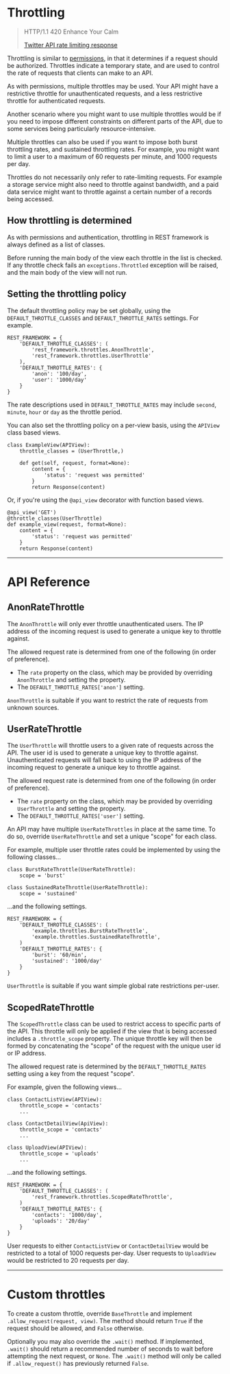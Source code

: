 <a class="github" href="throttling.py"></a>

# Throttling

> HTTP/1.1 420 Enhance Your Calm
>
> [Twitter API rate limiting response][cite]

[cite]: https://dev.twitter.com/docs/error-codes-responses

Throttling is similar to [permissions], in that it determines if a request should be authorized.  Throttles indicate a temporary state, and are used to control the rate of requests that clients can make to an API.

As with permissions, multiple throttles may be used.  Your API might have a restrictive throttle for unauthenticated requests, and a less restrictive throttle for authenticated requests.

Another scenario where you might want to use multiple throttles would be if you need to impose different constraints on different parts of the API, due to some services being particularly resource-intensive.

Multiple throttles can also be used if you want to impose both burst throttling  rates, and sustained throttling rates.  For example, you might want to limit a user to a maximum of 60 requests per minute, and 1000 requests per day.

Throttles do not necessarily only refer to rate-limiting requests.  For example a storage service might also need to throttle against bandwidth, and a paid data service might want to throttle against a certain number of a records being accessed.

## How throttling is determined

As with permissions and authentication, throttling in REST framework is always defined as a list of classes.

Before running the main body of the view each throttle in the list is checked.
If any throttle check fails an `exceptions.Throttled` exception will be raised, and the main body of the view will not run.

## Setting the throttling policy

The default throttling policy may be set globally, using the `DEFAULT_THROTTLE_CLASSES` and `DEFAULT_THROTTLE_RATES` settings.  For example.

    REST_FRAMEWORK = {
        'DEFAULT_THROTTLE_CLASSES': (
            'rest_framework.throttles.AnonThrottle',
            'rest_framework.throttles.UserThrottle'
        ),
        'DEFAULT_THROTTLE_RATES': {
            'anon': '100/day',
            'user': '1000/day'
        }        
    }

The rate descriptions used in `DEFAULT_THROTTLE_RATES` may include `second`, `minute`, `hour` or `day` as the throttle period.

You can also set the throttling policy on a per-view basis, using the `APIView` class based views.

    class ExampleView(APIView):
        throttle_classes = (UserThrottle,)

        def get(self, request, format=None):
            content = {
                'status': 'request was permitted'
            }
            return Response(content)

Or, if you're using the `@api_view` decorator with function based views.

    @api_view('GET')
    @throttle_classes(UserThrottle)
    def example_view(request, format=None):
        content = {
            'status': 'request was permitted'
        }
        return Response(content)

---

# API Reference

## AnonRateThrottle

The `AnonThrottle` will only ever throttle unauthenticated users.  The IP address of the incoming request is used to generate a unique key to throttle against.

The allowed request rate is determined from one of the following (in order of preference).

* The `rate` property on the class, which may be provided by overriding `AnonThrottle` and setting the property.
* The `DEFAULT_THROTTLE_RATES['anon']` setting.

`AnonThrottle` is suitable if you want to restrict the rate of requests from unknown sources.

## UserRateThrottle

The `UserThrottle` will throttle users to a given rate of requests across the API.  The user id is used to generate a unique key to throttle against.  Unauthenticated requests will fall back to using the IP address of the incoming request to generate a unique key to throttle against.

The allowed request rate is determined from one of the following (in order of preference).

* The `rate` property on the class, which may be provided by overriding `UserThrottle` and setting the property.
* The `DEFAULT_THROTTLE_RATES['user']` setting.

An API may have multiple `UserRateThrottles` in place at the same time.  To do so, override `UserRateThrottle` and set a unique "scope" for each class.

For example, multiple user throttle rates could be implemented by using the following classes...

    class BurstRateThrottle(UserRateThrottle):
        scope = 'burst'

    class SustainedRateThrottle(UserRateThrottle):
        scope = 'sustained'

...and the following settings.

    REST_FRAMEWORK = {
        'DEFAULT_THROTTLE_CLASSES': (
            'example.throttles.BurstRateThrottle',
            'example.throttles.SustainedRateThrottle',
        )
        'DEFAULT_THROTTLE_RATES': {
            'burst': '60/min',
            'sustained': '1000/day'
        }
    }

`UserThrottle` is suitable if you want simple global rate restrictions per-user.

## ScopedRateThrottle

The `ScopedThrottle` class can be used to restrict access to specific parts of the API.  This throttle will only be applied if the view that is being accessed includes a `.throttle_scope` property.  The unique throttle key will then be formed by concatenating the "scope" of the request with the unique user id or IP address.

The allowed request rate is determined by the `DEFAULT_THROTTLE_RATES` setting using a key from the request "scope".

For example, given the following views...

    class ContactListView(APIView):
        throttle_scope = 'contacts'
        ...
    
    class ContactDetailView(ApiView):
        throttle_scope = 'contacts'
        ...

    class UploadView(APIView):        
        throttle_scope = 'uploads'
        ...
    
...and the following settings.

    REST_FRAMEWORK = {
        'DEFAULT_THROTTLE_CLASSES': (
            'rest_framework.throttles.ScopedRateThrottle',
        )
        'DEFAULT_THROTTLE_RATES': {
            'contacts': '1000/day',
            'uploads': '20/day'
        }
    }

User requests to either `ContactListView` or `ContactDetailView` would be restricted to a total of 1000 requests per-day.  User requests to `UploadView` would be restricted to 20 requests per day.

---

# Custom throttles

To create a custom throttle, override `BaseThrottle` and implement `.allow_request(request, view)`.  The method should return `True` if the request should be allowed, and `False` otherwise.

Optionally you may also override the `.wait()` method.  If implemented, `.wait()` should return a recommended number of seconds to wait before attempting the next request, or `None`.  The `.wait()` method will only be called if `.allow_request()` has previously returned `False`.

[permissions]: permissions.md
